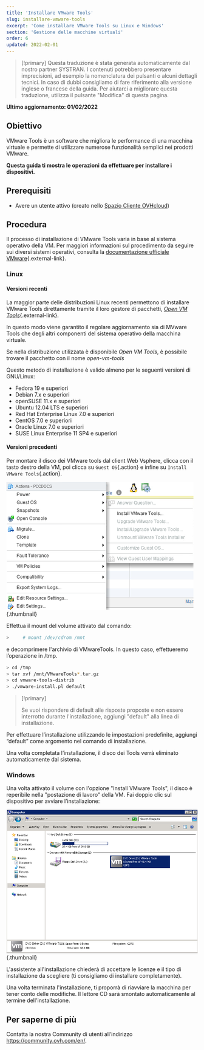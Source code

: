 ```yaml
---
title: 'Installare VMware Tools'
slug: installare-vmware-tools
excerpt: 'Come installare VMware Tools su Linux e Windows'
section: 'Gestione delle macchine virtuali'
order: 6
updated: 2022-02-01
---
```


> [!primary]
> Questa traduzione è stata generata automaticamente dal nostro partner SYSTRAN. I contenuti potrebbero presentare imprecisioni, ad esempio la nomenclatura dei pulsanti o alcuni dettagli tecnici. In caso di dubbi consigliamo di fare riferimento alla versione inglese o francese della guida. Per aiutarci a migliorare questa traduzione, utilizza il pulsante "Modifica" di questa pagina.
>

**Ultimo aggiornamento: 01/02/2022**

## Obiettivo

VMware Tools è un software che migliora le performance di una macchina virtuale e permette di utilizzare numerose funzionalità semplici nei prodotti VMware.

**Questa guida ti mostra le operazioni da effettuare per installare i dispositivi.**

## Prerequisiti

- Avere un utente attivo (creato nello [Spazio Cliente OVHcloud](https://www.ovh.com/auth/?action=gotomanager&from=https://www.ovh.it/&ovhSubsidiary=it))

## Procedura

Il processo di installazione di VMware Tools varia in base al sistema operativo della VM. Per maggiori informazioni sul procedimento da seguire sui diversi sistemi operativi, consulta la [documentazione ufficiale VMware](https://kb.vmware.com/s/article/1014294){.external-link}.

### Linux

#### Versioni recenti

La maggior parte delle distribuzioni Linux recenti permettono di installare VMware Tools direttamente tramite il loro gestore di pacchetti, [*Open VM Tools*](https://kb.vmware.com/s/article/2073803){.external-link}.

In questo modo viene garantito il regolare aggiornamento sia di MVware Tools che degli altri componenti del sistema operativo della macchina virtuale. 

Se nella distribuzione utilizzata è disponibile *Open VM Tools*, è possibile trovare il pacchetto con il nome *open-vm-tools*

Questo metodo di installazione è valido almeno per le seguenti versioni di GNU/Linux:

- Fedora 19 e superiori
- Debian 7.x e superiori
- openSUSE 11.x e superiori
- Ubuntu 12.04 LTS e superiori
- Red Hat Enterprise Linux 7.0 e superiori
- CentOS 7.0 e superiori
- Oracle Linux 7.0 e superiori
- SUSE Linux Enterprise 11 SP4 e superiori

#### Versioni precedenti

Per montare il disco dei VMware tools dal client Web Vsphere, clicca con il tasto destro della VM, poi clicca su `Guest OS`{.action} e infine su `Install VMware Tools`{.action}. 

![install VMware Tools](images/tools.png){.thumbnail}

Effettua il mount del volume attivato dal comando:

```sh
>     # mount /dev/cdrom /mnt
```

e decomprimere l'archivio di VMwareTools. In questo caso, effettueremo l’operazione in /tmp.

```sh
> cd /tmp 
> tar xvf /mnt/VMwareTools*.tar.gz
> cd vmware-tools-distrib
> ./vmware-install.pl default
```

> [!primary]
>
> Se vuoi rispondere di default alle risposte proposte e non essere interrotto durante l'installazione, aggiungi "default" alla linea di installazione.
> 

Per effettuare l’installazione utilizzando le impostazioni predefinite, aggiungi “default” come argomento nel comando di installazione.

Una volta completata l’installazione, il disco dei Tools verrà eliminato automaticamente dal sistema. 

### Windows

Una volta attivato il volume con l'opzione "Install VMware Tools", il disco è reperibile nella "postazione di lavoro" della VM. Fai doppio clic sul dispositivo per avviare l’installazione:

![VMware tools windows](images/windows.jpg){.thumbnail}

L'assistente all'installazione chiederà di accettare le licenze e il tipo di installazione da scegliere (ti consigliamo di installare completamente).

Una volta terminata l'installazione, ti proporrà di riavviare la macchina per tener conto delle modifiche. Il lettore CD sarà smontato automaticamente al termine dell'installazione.

## Per saperne di più

Contatta la nostra Community di utenti all’indirizzo <https://community.ovh.com/en/>.
